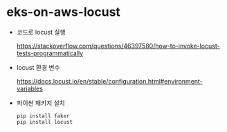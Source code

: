 # eks-on-aws-locust

* 코드로 locust 실행

  https://stackoverflow.com/questions/46397580/how-to-invoke-locust-tests-programmatically

* locust 환경 변수

  https://docs.locust.io/en/stable/configuration.html#environment-variables

* 파이썬 패키지 설치
  ```
  pip install faker
  pip install locust
  ```
